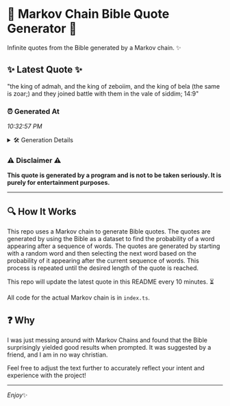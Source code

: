 # 📖 Markov Chain Bible Quote Generator 📖

Infinite quotes from the Bible generated by a Markov chain. ✨

## ✨ Latest Quote ✨
"the king of admah, and the king of zeboiim, and the king of bela (the same is zoar;) and they joined battle with them in the vale of siddim; 14:9"

### ⏰ Generated At
*10:32:57 PM*

<details>
    <summary>🛠️ Generation Details</summary>
    <p>
        <strong>🌱 Seed:</strong> the<br>
        <strong>🔄 Iterations:</strong> 29<br>
        <strong>📜 Context History:</strong><br>[ the ]: king<br>[ the, king ]: of<br>[ the, king, of ]: admah,<br>[ the, king, of, admah, ]: and<br>[ the, king, of, admah,, and ]: the<br>[ the, king, of, admah,, and, the ]: king<br>[ king, of, admah,, and, the, king ]: of<br>[ of, admah,, and, the, king, of ]: zeboiim,<br>[ admah,, and, the, king, of, zeboiim, ]: and<br>[ and, the, king, of, zeboiim,, and ]: the<br>[ the, king, of, zeboiim,, and, the ]: king<br>[ king, of, zeboiim,, and, the, king ]: of<br>[ of, zeboiim,, and, the, king, of ]: bela<br>[ zeboiim,, and, the, king, of, bela ]: (the<br>[ and, the, king, of, bela, (the ]: same<br>[ the, king, of, bela, (the, same ]: is<br>[ king, of, bela, (the, same, is ]: zoar;)<br>[ of, bela, (the, same, is, zoar;) ]: and<br>[ bela, (the, same, is, zoar;), and ]: they<br>[ (the, same, is, zoar;), and, they ]: joined<br>[ same, is, zoar;), and, they, joined ]: battle<br>[ is, zoar;), and, they, joined, battle ]: with<br>[ zoar;), and, they, joined, battle, with ]: them<br>[ and, they, joined, battle, with, them ]: in<br>[ they, joined, battle, with, them, in ]: the<br>[ joined, battle, with, them, in, the ]: vale<br>[ battle, with, them, in, the, vale ]: of<br>[ with, them, in, the, vale, of ]: siddim;<br>[ them, in, the, vale, of, siddim; ]: 14:9<br>
    </p>
</details>

### ⚠️ Disclaimer ⚠️
**This quote is generated by a program and is not to be taken seriously. It is purely for entertainment purposes.**

---

## 🔍 How It Works

This repo uses a Markov chain to generate Bible quotes. The quotes are generated by using the Bible as a dataset to find the probability of a word appearing after a sequence of words. The quotes are generated by starting with a random word and then selecting the next word based on the probability of it appearing after the current sequence of words. This process is repeated until the desired length of the quote is reached.

This repo will update the latest quote in this README every 10 minutes. ⏳

All code for the actual Markov chain is in `index.ts`.

## ❓ Why

I was just messing around with Markov Chains and found that the Bible surprisingly yielded good results when prompted. 
It was suggested by a friend, and I am in no way christian.

Feel free to adjust the text further to accurately reflect your intent and experience with the project!

---

*Enjoy*✨
